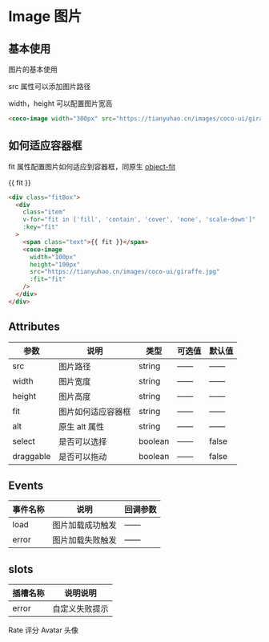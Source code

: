 # Image 图片

## 基本使用

图片的基本使用

src 属性可以添加图片路径

width，height 可以配置图片宽高

<coco-image width="300px" src="https://tianyuhao.cn/images/coco-ui/giraffe.jpg" />

```html
<coco-image width="300px" src="https://tianyuhao.cn/images/coco-ui/giraffe.jpg" />
```

## 如何适应容器框

fit 属性配置图片如何适应到容器框，同原生 [object-fit](https://developer.mozilla.org/en-US/docs/Web/CSS/object-fit)

<div class="fitBox">
  <div class="item" v-for="fit in ['fill', 'contain', 'cover', 'none', 'scale-down']" :key="fit">
    <span class="text">{{ fit }}</span>
    <coco-image
      width="100px"
      height="100px"
      src="https://tianyuhao.cn/images/coco-ui/giraffe.jpg"
      :fit="fit"
    />
  </div>
</div>

```html
<div class="fitBox">
  <div
    class="item"
    v-for="fit in ['fill', 'contain', 'cover', 'none', 'scale-down']"
    :key="fit"
  >
    <span class="text">{{ fit }}</span>
    <coco-image
      width="100px"
      height="100px"
      src="https://tianyuhao.cn/images/coco-ui/giraffe.jpg"
      :fit="fit"
    />
  </div>
</div>
```

## Attributes

| 参数      | 说明               | 类型    | 可选值 | 默认值 |
| --------- | ------------------ | ------- | ------ | ------ |
| src       | 图片路径           | string  | ——     | ——     |
| width     | 图片宽度           | string  | ——     | ——     |
| height    | 图片高度           | string  | ——     | ——     |
| fit       | 图片如何适应容器框 | string  | ——     | ——     |
| alt       | 原生 alt 属性      | string  | ——     | ——     |
| select    | 是否可以选择       | boolean | ——     | false  |
| draggable | 是否可以拖动       | boolean | ——     | false  |

## Events

| 事件名称 | 说明             | 回调参数 |
| -------- | ---------------- | -------- |
| load     | 图片加载成功触发 | ——       |
| error    | 图片加载失败触发 | ——       |

## slots

| 插槽名称 | 说明说明       |
| -------- | -------------- |
| error    | 自定义失败提示 |

<coco-turn-page style="margin: 50px 0">
  <coco-turn-page-item direction="left" url="/component/rate">
    Rate 评分
  </coco-turn-page-item>
  <coco-turn-page-item direction="right" url="/component/avatar">
    Avatar 头像
  </coco-turn-page-item>
</coco-turn-page>
